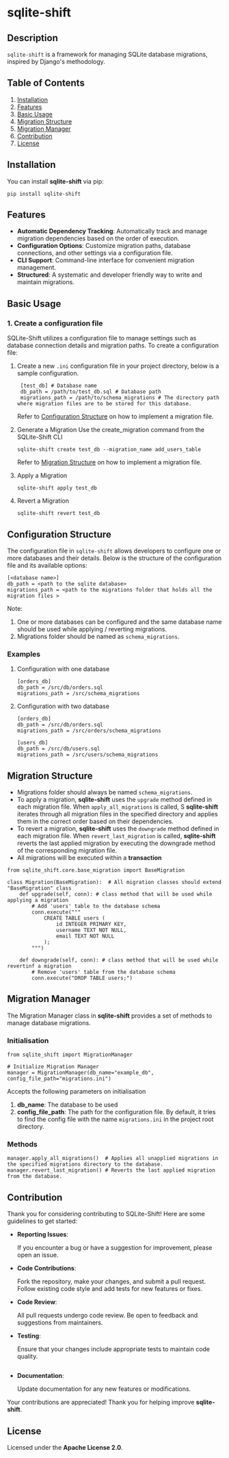 # sqlite-shift

## Description
`sqlite-shift` is a framework for managing SQLite database migrations, inspired by Django's methodology.

## Table of Contents
1. [Installation](#installation)
2. [Features](#features)
3. [Basic Usage](#basic-usage)
4. [Migration Structure](#migration-structure)
5. [Migration Manager](#migration-manager)
6. [Contribution](#contribution)
7. [License](#license)

## Installation
You can install **sqlite-shift** via pip:
```
pip install sqlite-shift
```
## Features
* **Automatic Dependency Tracking**: Automatically track and manage migration dependencies based on the order of execution.
* **Configuration Options**: Customize migration paths, database connections, and other settings via a configuration file.
* **CLI Support**: Command-line interface for convenient migration management.
* **Structured**: A systematic and developer friendly way to write and maintain migrations.

## Basic Usage

### 1. Create a configuration file
SQLite-Shift utilizes a configuration file to manage settings such as database connection details and migration paths. To create a configuration file:
1. Create a new `.ini` configuration file in your project directory, below is a sample configuration.
   ```
    [test_db] # Database name  
    db_path = /path/to/test_db.sql # Database path
    migrations_path = /path/to/schema_migrations # The directory path where migration files are to be stored for this database.
   ```
   Refer to [Configuration Structure](#configuration-structure) on how to implement a migration file.
 3. Generate a Migration
    Use the create_migration command from the SQLite-Shift CLI
    ```
    sqlite-shift create test_db --migration_name add_users_table
    ```
    Refer to [Migration Structure](#migration-structure) on how to implement a migration file.

 5. Apply a Migration
    ```
    sqlite-shift apply test_db
    ```
 6. Revert a Migration
    ```
    sqlite-shift revert test_db
    ```

## Configuration Structure
The configuration file in `sqlite-shift` allows developers to configure one or more databases and their details. Below is the structure of the configuration file and its available options:
```
[<database name>]
db_path = <path to the sqlite database>
migrations_path = <path to the migrations folder that holds all the migration files >
```
Note:
1. One or more databases can be configured and the same database name should be used while applying / reverting migrations.
2. Migrations folder should be named as `schema_migrations`.

### Examples

1. Configuration with one database
   
   ```
   [orders_db]
   db_path = /src/db/orders.sql
   migrations_path = /src/schema_migrations
   ```
3. Configuration with two database
   
   ```
   [orders_db]
   db_path = /src/db/orders.sql
   migrations_path = /src/orders/schema_migrations

   [users_db]
   db_path = /src/db/users.sql
   migrations_path = /src/users/schema_migrations
   ```

## Migration Structure
* Migrations folder should always be named `schema_migrations`.
* To apply a migration, **sqlite-shift** uses the `upgrade` method defined in each migration file. When `apply_all_migrations` is called, S **sqlite-shift** iterates through all migration files in the specified directory and applies them in the correct order based on their dependencies.
* To revert a migration, **sqlite-shift** uses the `downgrade` method defined in each migration file. When `revert_last_migration` is called,  **sqlite-shift** reverts the last applied migration by executing the downgrade method of the corresponding migration file.
* All migrations will be executed within a **transaction**

```
from sqlite_shift.core.base_migration import BaseMigration

class Migration(BaseMigration):  # All migration classes should extend "BaseMigration" class
    def upgrade(self, conn): # class method that will be used while applying a migration
        # Add 'users' table to the database schema
        conn.execute("""
            CREATE TABLE users (
                id INTEGER PRIMARY KEY,
                username TEXT NOT NULL,
                email TEXT NOT NULL
            );
        """)

    def downgrade(self, conn): # class method that will be used while revertinf a migration
        # Remove 'users' table from the database schema
        conn.execute("DROP TABLE users;")

```

## Migration Manager
The Migration Manager class in **sqlite-shift** provides a set of methods to manage database migrations.

### Initialisation
```
from sqlite_shift import MigrationManager

# Initialize Migration Manager
manager = MigrationManager(db_name="example_db", config_file_path="migrations.ini")
```
Accepts the following parameters on initialisation
1. **db_name**: The database to be used
2. **config_file_path**: The path for the configuration file. By default, it tries to find the config file with the name `migrations.ini` in the project root directory.

### Methods

```
manager.apply_all_migrations()  # Applies all unapplied migrations in the specified migrations directory to the database.
manager.revert_last_migration() # Reverts the last applied migration from the database.
```

## Contribution
Thank you for considering contributing to SQLite-Shift! Here are some guidelines to get started:

* **Reporting Issues**: 

    If you encounter a bug or have a suggestion for improvement, please open an issue.

* **Code Contributions**: 

    Fork the repository, make your changes, and submit a pull request. Follow existing code style and add tests for new features or fixes.

* **Code Review**: 

    All pull requests undergo code review. Be open to feedback and suggestions from maintainers.

* **Testing**: 
    
    Ensure that your changes include appropriate tests to maintain code quality.

    ```
    
    ```

* **Documentation**: 
    
    Update documentation for any new features or modifications.

Your contributions are appreciated! Thank you for helping improve **sqlite-shift**.

## License
Licensed under the **Apache License 2.0**.
